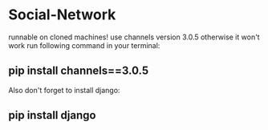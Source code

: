 # Social-Network

runnable on cloned machines!
use channels version 3.0.5 otherwise it won't work run following command in your terminal:

## pip install channels==3.0.5

Also don't forget to install django:

## pip install django
